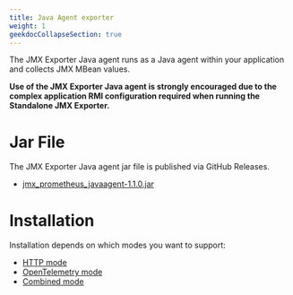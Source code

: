 ```yaml
---
title: Java Agent exporter
weight: 1
geekdocCollapseSection: true
---
```


The JMX Exporter Java agent runs as a Java agent within your application and collects JMX MBean values.

**Use of the JMX Exporter Java agent is strongly encouraged due to the complex application RMI configuration required when running the Standalone JMX Exporter.**

# Jar File

The JMX Exporter Java agent jar file is published via GitHub Releases.

- [jmx_prometheus_javaagent-1.1.0.jar](https://github.com/prometheus/jmx_exporter/releases/download/1.1.0/jmx_prometheus_javaagent-1.1.0.jar)

# Installation

Installation depends on which modes you want to support:

- [HTTP mode](./http-mode/)
- [OpenTelemetry mode](./opentelemetry-mode/)
- [Combined mode](./combined-mode/)
